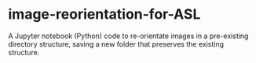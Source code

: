 # image-reorientation-for-ASL
A Jupyter notebook (Python) code to re-orientate images in a pre-existing directory structure, saving a new folder that preserves the existing structure.
